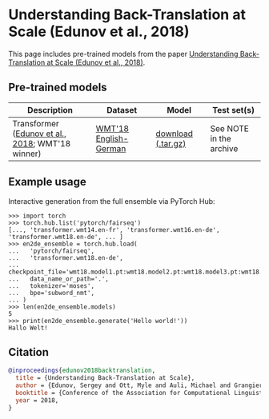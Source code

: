 # Understanding Back-Translation at Scale (Edunov et al., 2018)

This page includes pre-trained models from the paper [Understanding Back-Translation at Scale (Edunov et al., 2018)](https://arxiv.org/abs/1808.09381).

## Pre-trained models

Description | Dataset | Model | Test set(s)
---|---|---|---
Transformer <br> ([Edunov et al., 2018](https://arxiv.org/abs/1808.09381); WMT'18 winner) | [WMT'18 English-German](http://www.statmt.org/wmt18/translation-task.html) | [download (.tar.gz)](https://dl.fbaipublicfiles.com/fairseq/models/wmt18.en-de.ensemble.tar.gz) | See NOTE in the archive

## Example usage

Interactive generation from the full ensemble via PyTorch Hub:
```
>>> import torch
>>> torch.hub.list('pytorch/fairseq')
[..., 'transformer.wmt14.en-fr', 'transformer.wmt16.en-de', 'transformer.wmt18.en-de', ... ]
>>> en2de_ensemble = torch.hub.load(
...   'pytorch/fairseq',
...   'transformer.wmt18.en-de',
...   checkpoint_file='wmt18.model1.pt:wmt18.model2.pt:wmt18.model3.pt:wmt18.model4.pt:wmt18.model5.pt',
...   data_name_or_path='.',
...   tokenizer='moses',
...   bpe='subword_nmt',
... )
>>> len(en2de_ensemble.models)
5
>>> print(en2de_ensemble.generate('Hello world!'))
Hallo Welt!
```

## Citation
```bibtex
@inproceedings{edunov2018backtranslation,
  title = {Understanding Back-Translation at Scale},
  author = {Edunov, Sergey and Ott, Myle and Auli, Michael and Grangier, David},
  booktitle = {Conference of the Association for Computational Linguistics (ACL)},
  year = 2018,
}
```
